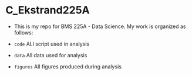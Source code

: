 # C_Ekstrand225A

+ This is my repo for BMS 225A - Data Science. My work is organized as follows:

- `code` ALl script used in analysis

- `data` All data used for analysis

- `figures` All figures produced during analysis 
